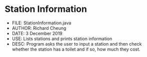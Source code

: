 # Station Information
* FILE:   StationInformation.java
* AUTHOR:   Richard Cheung
* DATE:   3 December 2019
* USE:   Lists stations and prints station information
* DESC:   Program asks the user to input a station and then check  
   whether the station has a toilet and if so, how much they cost.
